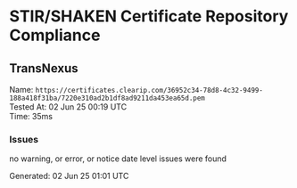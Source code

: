 # STIR/SHAKEN Certificate Repository Compliance

## TransNexus

Name: `https://certificates.clearip.com/36952c34-78d8-4c32-9499-188a418f31ba/7220e310ad2b1df8ad9211da453ea65d.pem`\
Tested At: 02 Jun 25 00:19 UTC\
Time: 35ms

### Issues

no warning, or error, or notice date level issues were found

Generated: 02 Jun 25 01:01 UTC